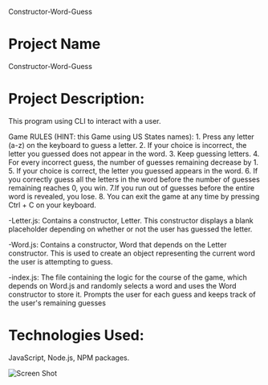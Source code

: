 Constructor-Word-Guess

# Project Name

Constructor-Word-Guess

# Project Description:

This program using CLI to interact with a user.

  Game RULES (HINT: this Game using US States names): 
    1. Press any letter (a-z) on the keyboard to guess a letter.
    2. If your choice is incorrect, the letter you guessed does not appear in the word.
    3. Keep guessing letters.
    4. For every incorrect guess, the number of guesses remaining decrease by 1.
    5. If your choice is correct, the letter you guessed appears in the word.
    6. If you correctly guess all the letters in the word before the number of guesses remaining reaches 0, you win.
    7.If you run out of guesses before the entire word is revealed, you lose.
    8. You can exit the game at any time by pressing Ctrl + C on your keyboard.

-Letter.js: Contains a constructor, Letter. This constructor displays a blank placeholder depending on whether or not the user has guessed the letter.

-Word.js: Contains a constructor, Word that depends on the Letter constructor. This is used to create an object representing the current word the user is attempting to guess.

-index.js: The file containing the logic for the course of the game, which depends on Word.js and randomly selects a word and uses the Word constructor to store it. Prompts the user for each guess and keeps track of the user's remaining guesses

# Technologies Used: 

JavaScript, Node.js, NPM packages. 


![Screen Shot](https://github.com/dinaizida/Constructor-Word-Guess/blob/master/assets/images/....png)
